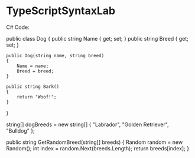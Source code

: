 # TypeScriptSyntaxLab

C# Code:

public class Dog
{
	public string Name { get; set; }
	public string Breed { get; set; }

	public Dog(string name, string breed)
	{
    	Name = name;
    	Breed = breed;
	}

	public string Bark()
	{
    	return "Woof!";
	}
}

string[] dogBreeds = new string[] { "Labrador", "Golden Retriever", "Bulldog" };

public string GetRandomBreed(string[] breeds)
{
	Random random = new Random();
	int index = random.Next(breeds.Length);
	return breeds[index];
}
